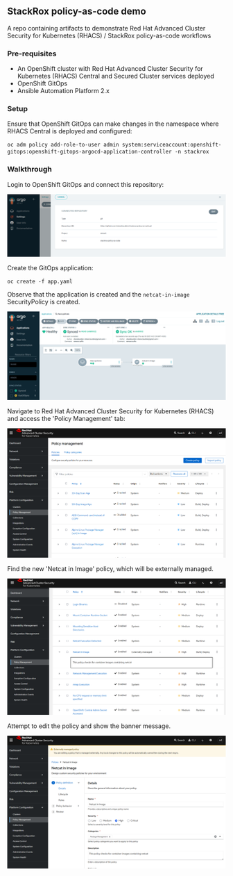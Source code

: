## StackRox policy-as-code demo
A repo containing artifacts to demonstrate Red Hat Advanced Cluster Security for Kubernetes (RHACS) / StackRox policy-as-code workflows

### Pre-requisites
- An OpenShift cluster with Red Hat Advanced Cluster Security for Kubernetes (RHACS) Central and Secured Cluster services deployed
- OpenShift GitOps
- Ansible Automation Platform 2.x

### Setup
Ensure that OpenShift GitOps can make changes in the namespace where RHACS Central is deployed and configured:
```
oc adm policy add-role-to-user admin system:serviceaccount:openshift-gitops:openshift-gitops-argocd-application-controller -n stackrox
```

### Walkthrough
Login to OpenShift GitOps and connect this repository:

![repo](images/repo.png)

Create the GitOps application:
```
oc create -f app.yaml
```
Observe that the application is created and the `netcat-in-image` SecurityPolicy is created.

![app](images/app.png)

Navigate to Red Hat Advanced Cluster Security for Kubernetes (RHACS) and access the 'Policy Management' tab:

![rhacs1](images/rhacs1.png)

Find the new 'Netcat in Image' policy, which will be externally managed.

![rhacs2](images/rhacs2.png)

Attempt to edit the policy and show the banner message.

![rhacs3](images/rhacs3.png)
